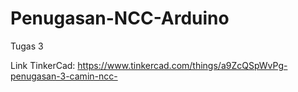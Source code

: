 # Penugasan-NCC-Arduino
Tugas 3

Link TinkerCad: https://www.tinkercad.com/things/a9ZcQSpWvPg-penugasan-3-camin-ncc-

